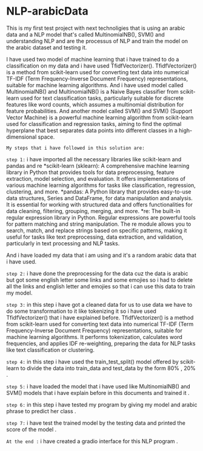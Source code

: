 # NLP-arabicData
This is my first test project with next technoligies that is using an arabic data and a NLP model that's called MultinomialNB(), SVM() and understanding NLP and are the processus of NLP and train the model on the arabic dataset and testing it.

I have used two model of machine learning that i have trained to do a classification on my data and i have used TfidfVectorizer(). TfidfVectorizer()  is a method from scikit-learn used for converting text data into numerical TF-IDF (Term Frequency-Inverse Document Frequency) representations, suitable for machine learning algorithms. And i have used model called MultinomialNB() and MultinomialNB() is a Naive Bayes classifier from scikit-learn used for text classification tasks, particularly suitable for discrete features like word counts, which assumes a multinomial distribution for feature probabilities. And another model called SVM() and SVM() (Support Vector Machine) is a powerful machine learning algorithm from scikit-learn used for classification and regression tasks, aiming to find the optimal hyperplane that best separates data points into different classes in a high-dimensional space.

`My steps that i have followed in this solution are:`

`step 1:` i have imported all the necessary libraries like scikit-learn and pandas and re 
 *scikit-learn (sklearn): A comprehensive machine learning library in Python that provides tools for data preprocessing, feature extraction, model selection, and evaluation. It offers implementations of various machine learning algorithms for tasks like classification, regression, clustering, and more.
 *pandas: A Python library that provides easy-to-use data structures, Series and DataFrame, for data manipulation and analysis. It is essential for working with structured data and offers functionalities for data cleaning, filtering, grouping, merging, and more.
 *re: The built-in regular expression library in Python. Regular expressions are powerful tools for pattern matching and string manipulation. The re module allows you to search, match, and replace strings based on specific patterns, making it useful for tasks like text preprocessing, data extraction, and validation, particularly in text processing and NLP tasks.

And i have loaded my data that i am using and it's a random arabic data that i have used.

`step 2:` i have done the preprocessing for the data cuz the data is arabic but got some english letter some links and some emojies so i had to delete all the links and english letter and emojies so that i can use this data to train my model.

`step 3:` in this step i have got a cleaned data for us to use data we have to do some transformation to it like tokenizing it so i have used  TfidfVectorizer() that i have explained before. TfidfVectorizer() is a method from scikit-learn used for converting text data into numerical TF-IDF (Term Frequency-Inverse Document Frequency) representations, suitable for machine learning algorithms. It performs tokenization, calculates word frequencies, and applies IDF re-weighting, preparing the data for NLP tasks like text classification or clustering. 

`step 4:` in this step i have used the train_test_split() model offered by scikit-learn to divide the data into train_data and test_data by the form 80% , 20% .

`step 5:` i have loaded the model that i have used like MultinomialNB() and SVM() models that i have explain before in this documents and trained it .

`step 6:` in this step i have tested my program by giving my model and arabic phrase to predict her class .

`step 7:` i have test the trained model by the testing data and printed the score of the model .

`At the end :` i have created a gradio interface for this NLP program .

